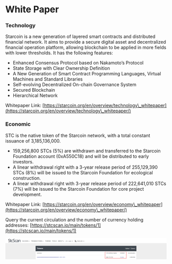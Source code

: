 # White Paper

### Technology

Starcoin is a new generation of layered smart contracts and distributed financial network. It aims to provide a secure digital asset and decentralized financial operation platform, allowing blockchain to be applied in more fields with lower thresholds. It has the following features:

* Enhanced Consensus Protocol based on Nakamoto’s Protocol
* State Storage with Clear Ownership Definition
* A New Generation of Smart Contract Programming Languages, Virtual Machines and Standard Libraries
* Self-evolving Decentralized On-chain Governance System
* Secured Blockchain
* Hierarchical Network

Whitepaper Link: [https://starcoin.org/en/overview/technology\_whitepaper](https://starcoin.org/en/overview/technology\_whitepaper/)



### Economic

STC is the native token of the Starcoin network, with a total constant issuance of 3,185,136,000.

* 159,256,800 STCs (5%) are withdrawn and transferred to the Starcoin Foundation account (0xA550C18) and will be distributed to early investors.
* A linear withdrawal right with a 3-year release period of 255,129,390 STCs (8%) will be issued to the Starcoin Foundation for ecological construction.
* A linear withdrawal right with 3-year release period of 222,641,010 STCs (7%) will be issued to the Starcoin Foundation for core project development.

Whitepaper Link: [https://starcoin.org/en/overview/economy\_whitepaper](https://starcoin.org/en/overview/economy\_whitepaper/)



Query the current circulation and the number of currency holding addresses: [https://stcscan.io/main/tokens/1](https://stcscan.io/main/tokens/1)

![](<../.gitbook/assets/image (26).png>)
